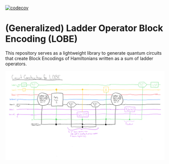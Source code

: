 [![codecov](https://codecov.io/gh/simonwa7/LOBE/graph/badge.svg?token=McN4Rsucu6)](https://codecov.io/gh/simonwa7/LOBE)

# (Generalized) Ladder Operator Block Encoding (LOBE)

This repository serves as a lightweight library to generate quantum circuits that create Block Encodings of Hamiltonians written as a sum of ladder operators.  


![image](LOBE-Circuit-Construction.png)